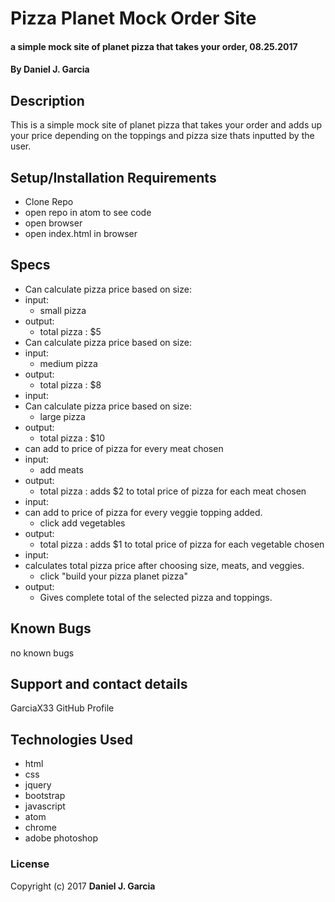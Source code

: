 # Pizza Planet Mock Order Site

#### a simple mock site of planet pizza that takes your order, 08.25.2017

#### By Daniel J. Garcia

## Description

This is a simple mock site of planet pizza that takes your order and adds up your price depending on the toppings and pizza size thats inputted by the user.

## Setup/Installation Requirements

* Clone Repo
* open repo in atom to see code
* open browser
* open index.html in browser

## Specs

* Can calculate pizza price based on size:
* input:
  * small pizza
* output:
  * total pizza : $5
* Can calculate pizza price based on size:  
* input:
  * medium pizza
* output:
  * total pizza : $8
* input:
* Can calculate pizza price based on size:
  * large pizza
* output:
  * total pizza : $10
* can add to price of pizza for every meat chosen
* input:
  * add meats
* output:
  * total pizza : adds $2 to total price of pizza for each meat chosen
* input:
* can add to price of pizza for every veggie topping added.
  * click add vegetables
* output:
  * total pizza : adds $1 to total price of pizza for each vegetable chosen
* input:
* calculates total pizza price after choosing size, meats, and veggies.
  * click "build your pizza planet pizza"
* output:
  * Gives complete total of the selected pizza and toppings.



## Known Bugs

no known bugs

## Support and contact details

GarciaX33 GitHub Profile

## Technologies Used

* html
* css
* jquery
* bootstrap
* javascript
* atom
* chrome
* adobe photoshop

### License


Copyright (c) 2017 **Daniel J. Garcia**
